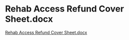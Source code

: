 # Rehab Access Refund Cover Sheet.docx

[Rehab Access Refund Cover Sheet.docx](Rehab%20Access%20Refund%20Cover%20Sheet%20docx%20a299b57f73f44f288e18f2b6453b7d7c/Rehab_Access_Refund_Cover_Sheet.docx)